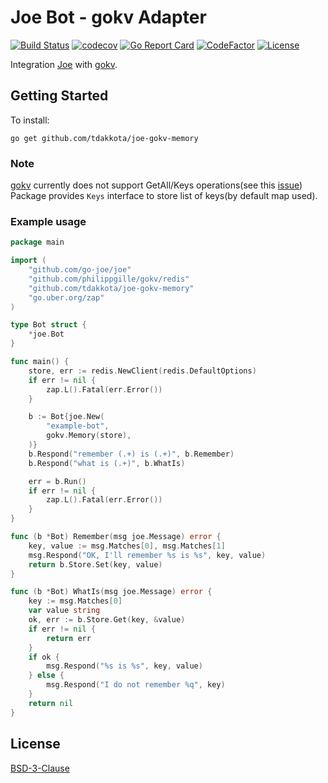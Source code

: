 # Joe Bot - gokv Adapter 
[![Build Status](https://travis-ci.com/tdakkota/joe-gokv-memory.svg?branch=master)](https://travis-ci.com/tdakkota/joe-gokv-memory)
[![codecov](https://codecov.io/gh/tdakkota/joe-gokv-memory/branch/master/graph/badge.svg)](https://codecov.io/gh/tdakkota/joe-gokv-memory)
[![Go Report Card](https://goreportcard.com/badge/github.com/tdakkota/joe-gokv-memory)](https://goreportcard.com/report/github.com/tdakkota/joe-gokv-memory)
[![CodeFactor](https://www.codefactor.io/repository/github/tdakkota/joe-gokv-memory/badge)](https://www.codefactor.io/repository/github/tdakkota/joe-gokv-memory)
[![License](https://img.shields.io/badge/License-BSD%203--Clause-blue.svg)](https://opensource.org/licenses/BSD-3-Clause)

Integration [Joe] with [gokv].

## Getting Started

To install:

```
go get github.com/tdakkota/joe-gokv-memory
```

### Note

[gokv] currently does not support GetAll/Keys operations(see this [issue]) 
Package provides `Keys` interface to store list of keys(by default map used).

### Example usage

```go
package main

import (
	"github.com/go-joe/joe"
	"github.com/philippgille/gokv/redis"
	"github.com/tdakkota/joe-gokv-memory"
	"go.uber.org/zap"
)

type Bot struct {
	*joe.Bot
}

func main() {
	store, err := redis.NewClient(redis.DefaultOptions)
	if err != nil {
		zap.L().Fatal(err.Error())
	}

	b := Bot{joe.New(
		"example-bot",
		gokv.Memory(store),
	)}
	b.Respond("remember (.+) is (.+)", b.Remember)
	b.Respond("what is (.+)", b.WhatIs)

	err = b.Run()
	if err != nil {
		zap.L().Fatal(err.Error())
	}
}

func (b *Bot) Remember(msg joe.Message) error {
	key, value := msg.Matches[0], msg.Matches[1]
	msg.Respond("OK, I'll remember %s is %s", key, value)
	return b.Store.Set(key, value)
}

func (b *Bot) WhatIs(msg joe.Message) error {
	key := msg.Matches[0]
	var value string
	ok, err := b.Store.Get(key, &value)
	if err != nil {
		return err
	}
	if ok {
		msg.Respond("%s is %s", key, value)
	} else {
		msg.Respond("I do not remember %q", key)
	}
	return nil
}

```
## License

[BSD-3-Clause](LICENSE)

[issue]: https://github.com/philippgille/gokv/issues/9
[joe]: https://github.com/go-joe/joe
[gokv]: https://github.com/philippgille/gokv


